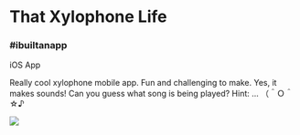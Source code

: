 # That Xylophone Life
### #ibuiltanapp

iOS App

Really cool xylophone mobile app. Fun and challenging to make. Yes, it makes sounds! Can you guess what song is being played? Hint: ... （＾Ｏ＾☆♪

![](https://media2.giphy.com/media/XFjCyQbOVqCKes2cIB/giphy.gif)

